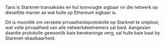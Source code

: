 Tans is Starknet-transaksies en hul loonvragte sigbaar vir die netwerk op dieselfde manier as wat hulle op Ethereum sigbaar is.

Dit is moontlik om verskeie privaatheidsprotokolle op Starknet te ontplooi, wat volle privaatheid van alle netwerkdeelnemers sal bied. Aangesien daardie protokolle gewoonlik baie berekeninge verg, sal hulle baie baat by Starknet-skaalbaarheid.